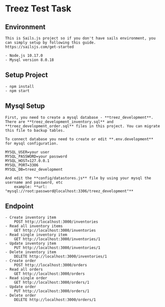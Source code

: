 # Treez Test Task

## Environment

    This is Sails.js project so if you don't have sails environment, you can simply setup by following this guide.
    https://sailsjs.com/get-started

    - Node.js 10.17.0
    - Mysql version 8.0.18

## Setup Project

    - npm install
    - npm start

## Mysql Setup

    First, you need to create a mysql database - **treez_development**.
    There are **treez_development_inventory.sql** and **treez_development_order.sql** files in this project. You can migrate this file to backup tables.

    To connect database you need to create or edit **.env.development** for mysql configuration.

    MYSQL_USER=your user
    MYSQL_PASSWORD=your password
    MYSQL_HOST=127.0.0.1
    MYSQL_PORT=3306
    MYSQL_DB=treez_development

    And edit the **config/datastores.js** file by using your mysql the username and password, etc
        example: **url: "mysql://root:password@localhost:3306/treez_development"**

## Endpoint

    - Create inventory item
        POST http://localhost:3000/inventories
    - Read all inventory items
        GET http://localhost:3000/inventories
    - Read single inventory item
        GET http://localhost:3000/inventories/1
    - Update inventory item
        PUT http://localhost:3000/inventories/1
    - Delete inventory item
        DELETE http://localhost:3000/inventories/1
    - Create order
        POST http://localhost:3000/orders
    - Read all orders
        GET http://localhost:3000/orders
    - Read single order
        GET http://localhost:3000/orders/1
    - Update order
        PUT http://localhost:3000/orders/1
    - Delete order
        DELETE http://localhost:3000/orders/1
